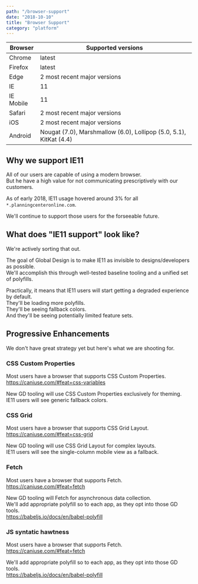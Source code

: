 ```yaml
---
path: "/browser-support"
date: "2018-10-10"
title: "Browser Support"
category: "platform"
---
```


<div class="remark-table">

| Browser   | Supported versions                                                 |
| --------- | ------------------------------------------------------------------ |
| Chrome    | latest                                                             |
| Firefox   | latest                                                             |
| Edge      | 2 most recent major versions                                       |
| IE        | 11                                                                 |
| IE Mobile | 11                                                                 |
| Safari    | 2 most recent major versions                                       |
| iOS       | 2 most recent major versions                                       |
| Android   | Nougat (7.0), Marshmallow (6.0), Lollipop (5.0, 5.1), KitKat (4.4) |

<div>

## Why we support IE11

All of our users are capable of using a modern browser.  
But he have a high value for not communicating prescriptively with our customers.  

As of early 2018, IE11 usage hovered around 3% for all `*.planningcenteronline.com`.  

We'll continue to support those users for the forseeable future.  

## What does "IE11 support" look like?

We're actively sorting that out.

The goal of Global Design is to make IE11 as invisible to designs/developers as possible.  
We'll accomplish this through well-tested baseline tooling and a unified set of polyfills.

Practically, it means that IE11 users will start getting a degraded experience by default.  
They'll be loading more polyfills.  
They'll be seeing fallback colors.  
And they'll be seeing potentially limited feature sets.

## Progressive Enhancements

We don't have great strategy yet but here's what we are shooting for.  

### CSS Custom Properties

Most users have a browser that supports CSS Custom Properties.  
https://caniuse.com/#feat=css-variables

New GD tooling will use CSS Custom Properties exclusively for theming.  
IE11 users will see generic fallback colors.  

### CSS Grid

Most users have a browser that supports CSS Grid Layout.  
https://caniuse.com/#feat=css-grid

New GD tooling will use CSS Grid Layout for complex layouts.  
IE11 users will see the single-column mobile view as a fallback.

### Fetch

Most users have a browser that supports Fetch.  
https://caniuse.com/#feat=fetch

New GD tooling will Fetch for asynchronous data collection.  
We'll add appropriate polyfill so to each app, as they opt into those GD tools.  
https://babeljs.io/docs/en/babel-polyfill

### JS syntatic hawtness

Most users have a browser that supports Fetch.  
https://caniuse.com/#feat=fetch

We'll add appropriate polyfill so to each app, as they opt into those GD tools.  
https://babeljs.io/docs/en/babel-polyfill